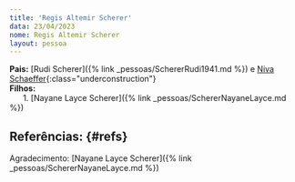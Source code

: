 ```yaml
---
title: 'Regis Altemir Scherer'
data: 23/04/2023
nome: Regis Altemir Scherer
layout: pessoa
---
```


**Pais:** [Rudi Scherer]({% link _pessoas/SchererRudi1941.md %}) e [Niva Schaeffer](){:class="underconstruction"}<br/>
**Filhos:**<br/>
&nbsp;&nbsp;&nbsp;&nbsp;&nbsp;&nbsp;1. [Nayane Layce Scherer]({% link _pessoas/SchererNayaneLayce.md %})<br/>



## Referências: {#refs}

Agradecimento: [Nayane Layce Scherer]({% link _pessoas/SchererNayaneLayce.md %})
